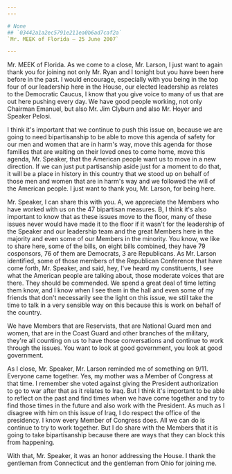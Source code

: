 ```yaml
---
---

# None
## `03442a1a2ec5791e211ea0b6ad7caf2a`
`Mr. MEEK of Florida — 25 June 2007`

---
```



Mr. MEEK of Florida. As we come to a close, Mr. Larson, I just want 
to again thank you for joining not only Mr. Ryan and I tonight but you 
have been here before in the past. I would encourage, especially with 
you being in the top four of our leadership here in the House, our 
elected leadership as relates to the Democratic Caucus, I know that you 
give voice to many of us that are out here pushing every day. We have 
good people working, not only Chairman Emanuel, but also Mr. Jim 
Clyburn and also Mr. Hoyer and Speaker Pelosi.

I think it's important that we continue to push this issue on, 
because we are going to need bipartisanship to be able to move this 
agenda of safety for our men and women that are in harm's way, move 
this agenda for those families that are waiting on their loved ones to 
come home, move this agenda, Mr. Speaker, that the American people want 
us to move in a new direction. If we can just put partisanship aside 
just for a moment to do that, it will be a place in history in this 
country that we stood up on behalf of those men and women that are in 
harm's way and we followed the will of the American people. I just want 
to thank you, Mr. Larson, for being here.

Mr. Speaker, I can share this with you. A, we appreciate the Members 
who have worked with us on the 47 bipartisan measures. B, I think it's 
also important to know that as these issues move to the floor, many of 
these issues never would have made it to the floor if it wasn't for the 
leadership of the Speaker and our leadership team and the great Members 
here in the majority and even some of our Members in the minority. You 
know, we like to share here, some of the bills, on eight bills 
combined, they have 79 cosponsors, 76 of them are Democrats, 3 are 
Republicans. As Mr. Larson identified, some of those members of the 
Republican Conference that have come forth, Mr. Speaker, and said, hey, 
I've heard my constituents, I see what the American people are talking 
about, those moderate voices that are there. They should be commended. 
We spend a great deal of time letting them know, and I know when I see 
them in the hall and even some of my friends that don't necessarily see 
the light on this issue, we still take the time to talk in a very 
sensible way on this because this is work on behalf of the country.


We have Members that are Reservists, that are National Guard men and 
women, that are in the Coast Guard and other branches of the military, 
they're all counting on us to have those conversations and continue to 
work through the issues. You want to look at good government, you look 
at good government.

As I close, Mr. Speaker, Mr. Larson reminded me of something on 9/11. 
Everyone came together. Yes, my mother was a Member of Congress at that 
time. I remember she voted against giving the President authorization 
to go to war after that as it relates to Iraq. But I think it's 
important to be able to reflect on the past and find times when we have 
come together and try to find those times in the future and also work 
with the President. As much as I disagree with him on this issue of 
Iraq, I do respect the office of the presidency. I know every Member of 
Congress does. All we can do is continue to try to work together. But I 
do share with the Members that it is going to take bipartisanship 
because there are ways that they can block this from happening.

With that, Mr. Speaker, it was an honor addressing the House. I thank 
the gentleman from Connecticut and the gentleman from Ohio for joining 
me.
